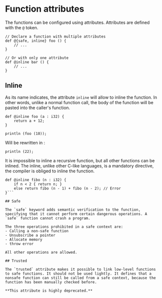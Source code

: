 # Function attributes

The functions can be configured using attributes. Attributes are defined with the `@` token. 

```ymir
// Declare a function with multiple attributes
def @{safe, inline} foo () {
	// ...
}

// Or with only one attribute
def @inline bar () {
	// ...
}
```

## Inline 

As its name indicates, the attribute `inline` will allow to inline the function. In other words, unlike a normal function call, the body of the function will be pasted into the caller's function. 

```ymir 
def @inline foo (a : i32) {
	return a + 12;
}

println (foo (10)); 
```

Will be rewritten in : 
```ymir
println (22); 
```

It is impossible to inline a recursive function, but all other functions can be inlined. The inline, unlike other C-like languages, is a mandatory directive, the compiler is obliged to inline the function.

```ymir
def @inline fibo (n : i32) {
	if n < 2 { return n; }
	else return fibo (n - 1) + fibo (n - 2); // Error
}```

## Safe

The `safe` keyword adds semantic verification to the function, specifying that it cannot perform certain dangerous operations. A `safe` function cannot crash a program.

The three operations prohibited in a safe context are:
- Calling a non-safe function
- Unsubscribe a pointer
- Allocate memory
- throw error

All other operations are allowed.

## Trusted

The `trusted` attribute makes it possible to link low-level functions to safe functions. It should not be used lightly. It defines that a nonsafe function can still be called from a safe context, because the function has been manually checked before. 

**This attribute is highly deprecated.**
